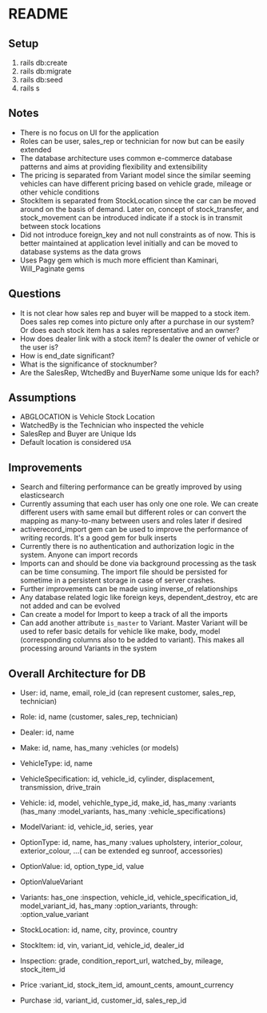 # README

## Setup
1. rails db:create
2. rails db:migrate
3. rails db:seed
4. rails s


## Notes
* There is no focus on UI for the application
* Roles can be user, sales_rep or technician for now but can be easily extended
* The database architecture uses common e-commerce database patterns and aims at providing flexibility and extensibility
* The pricing is separated from Variant model since the similar seeming vehicles can have different pricing based on vehicle grade, mileage or other vehicle conditions
* StockItem is separated from StockLocation since the car can be moved around on the basis of demand. Later on, concept of stock_transfer, and stock_movement can be introduced indicate if a stock is in transmit between stock locations
* Did not introduce foreign_key and not null constraints as of now. This is better maintained at application level initially and can be moved to database systems as the data grows
* Uses Pagy gem which is much more efficient than Kaminari, Will_Paginate gems

## Questions
* It is not clear how sales rep and buyer will be mapped to a stock item. Does sales rep comes into picture only after a purchase in our system? Or does each stock item has a sales representative and an owner?
* How does dealer link with a stock item? Is dealer the owner of vehicle or the user is?
* How is end_date significant?
* What is the significance of stocknumber?
* Are the SalesRep, WtchedBy and BuyerName some unique Ids for each?

## Assumptions
* ABGLOCATION is Vehicle Stock Location
* WatchedBy is the Technician who inspected the vehicle
* SalesRep and Buyer are Unique Ids
* Default location is considered `USA`

## Improvements
* Search and filtering performance can be greatly improved by using elasticsearch
* Currently assuming that each user has only one one role. We can create different users with same email but different roles or can convert the mapping as many-to-many between users and roles later if desired
* activerecord_import gem can be used to improve the performance of writing records. It's a good gem for bulk inserts
* Currently there is no authentication and authorization logic in the system. Anyone can import records
* Imports can and should be done via background processing as the task can be time consuming. The import file should be persisted for sometime in a persistent storage in case of server crashes.
* Further improvements can be made using inverse_of relationships
* Any database related logic like foreign keys, dependent_destroy, etc are not added and can be evolved
* Can create a model for Import to keep a track of all the imports
* Can add another attribute `is_master` to Variant. Master Variant will be used to refer basic details for vehicle like make, body, model (corresponding columns also to be added to variant). This makes all processing around Variants in the system

## Overall Architecture for DB
* User: id, name, email, role_id (can represent customer, sales_rep, technician)
* Role: id, name (customer, sales_rep, technician)
* Dealer: id, name

* Make: id, name, has_many :vehicles (or models)
* VehicleType: id, name
* VehicleSpecification: id, vehicle_id, cylinder,  displacement, transmission, drive_train
* Vehicle: id, model, vehichle_type_id, make_id, has_many :variants (has_many :model_variants, has_many :vehicle_specifications)
* ModelVariant: id, vehicle_id, series, year

* OptionType: id, name, has_many :values 
  upholstery, interior_colour, exterior_colour, ...( can be extended eg sunroof, accessories)
* OptionValue: id, option_type_id, value
* OptionValueVariant
* Variants: has_one :inspection, vehicle_id, vehicle_specification_id, model_variant_id, has_many :option_variants, through: :option_value_variant


* StockLocation: id, name, city, province, country
* StockItem: id, vin, variant_id, vehicle_id, dealer_id
* Inspection: grade, condition_report_url, watched_by, mileage, stock_item_id
* Price :variant_id, stock_item_id, amount_cents, amount_currency

* Purchase :id, variant_id, customer_id, sales_rep_id
